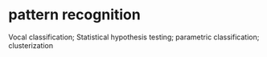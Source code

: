 # pattern recognition
 Vocal classification;  Statistical hypothesis testing; parametric classification; clusterization
